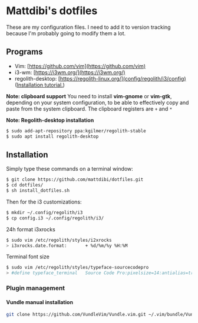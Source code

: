 # Mattdibi's dotfiles
These are my configuration files. I need to add it to version tracking because I'm probably going to modify them a lot.


## Programs
- Vim:  [https://github.com/vim](https://github.com/vim)
- i3-wm: [https://i3wm.org/](https://i3wm.org/)
- regolith-desktop: [https://regolith-linux.org/](config/regolith/i3/config) ([Installation tutorial.](https://www.omgubuntu.co.uk/2019/06/install-regolith-linux-i3-gaps-ubuntu))

**Note: clipboard support** You need to install **vim-gnome** or **vim-gtk**, depending on your system configuration, to be able to effectively copy and paste from the system clipboard. The clipboard registers are `+` and `*`  

**Note: Regolith-desktop installation**
```sh
$ sudo add-apt-repository ppa:kgilmer/regolith-stable
$ sudo apt install regolith-desktop
```

## Installation
Simply type these commands on a terminal window:

```sh
$ git clone https://github.com/mattdibi/dotfiles.git
$ cd dotfiles/
$ sh install_dotfiles.sh
```

Then for the i3 customizations:

```sh
$ mkdir ~/.config/regolith/i3
$ cp config.i3 ~/.config/regolith/i3/
```

24h format i3xrocks
```sh
$ sudo vim /etc/regolith/styles/i2xrocks
> i3xrocks.date.format:       + %d/%m/%y %H:%M
```

Terminal font size
```sh
$ sudo vim /etc/regolith/styles/typeface-sourcecodepro
> #define typeface_terminal   Source Code Pro:pixelsize=14:antialias=true:autohint=true
```

### Plugin management

#### Vundle manual installation
```sh
git clone https://github.com/VundleVim/Vundle.vim.git ~/.vim/bundle/Vundle.vim
```
